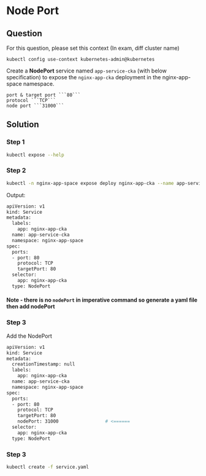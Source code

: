 # Node Port

## Question

For this question, please set this context (In exam, diff cluster name)

```kubectl config use-context kubernetes-admin@kubernetes```

Create a **NodePort** service named ```app-service-cka``` (with below specification) to expose the ```nginx-app-cka``` deployment in the nginx-app-space namespace.

    port & target port ```80```
    protocol ```TCP```
    node port ```31000```


## Solution
### Step 1
```bash
kubectl expose --help
```

### Step 2
```bash
kubectl -n nginx-app-space expose deploy nginx-app-cka --name app-service-cka --target-port=80 --type=NodePort --protocol=TCP --port=80 --dry-run=client -o yaml > service.yaml 
```

Output:
```bash
apiVersion: v1
kind: Service
metadata:
  labels:
    app: nginx-app-cka
  name: app-service-cka
  namespace: nginx-app-space
spec:
  ports:
  - port: 80
    protocol: TCP
    targetPort: 80    
  selector:
    app: nginx-app-cka
  type: NodePort
```

#### Note - there is no ```nodePort``` in imperative command so generate a yaml file then add nodePort


### Step 3
Add the NodePort

```bash
apiVersion: v1
kind: Service
metadata:
  creationTimestamp: null
  labels:
    app: nginx-app-cka
  name: app-service-cka
  namespace: nginx-app-space
spec:
  ports:
  - port: 80
    protocol: TCP
    targetPort: 80
    nodePort: 31000                 # <======
  selector:
    app: nginx-app-cka
  type: NodePort
```

### Step 3
```bash
kubectl create -f service.yaml
```
